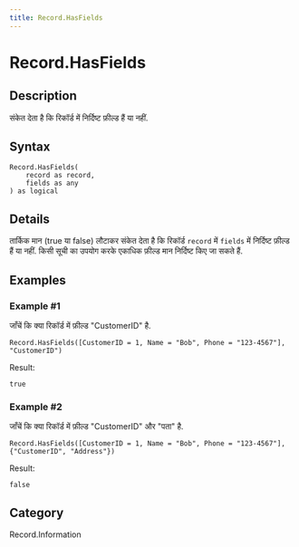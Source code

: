 ```yaml
---
title: Record.HasFields
---
```


# Record.HasFields


## Description

संकेत देता है कि रिकॉर्ड में निर्दिष्ट फ़ील्ड हैं या नहीं.


## Syntax

```powerquery
Record.HasFields(
    record as record,
    fields as any
) as logical
```


## Details

तार्किक मान (true या false) लौटाकर संकेत देता है कि रिकॉर्ड <code>record</code> में <code>fields</code> में निर्दिष्ट फ़ील्ड हैं या नहीं.    किसी सूची का उपयोग करके एकाधिक फ़ील्ड मान निर्दिष्ट किए जा सकते हैं.


## Examples

### Example #1 
जाँचें कि क्या रिकॉर्ड में फ़ील्ड &#34;CustomerID&#34; है.
```powerquery
Record.HasFields([CustomerID = 1, Name = "Bob", Phone = "123-4567"], "CustomerID")
```

Result: 
```powerquery
true
```


### Example #2 
जाँचें कि क्या रिकॉर्ड में फ़ील्ड &#34;CustomerID&#34; और &#34;पता&#34; है.
```powerquery
Record.HasFields([CustomerID = 1, Name = "Bob", Phone = "123-4567"], {"CustomerID", "Address"})
```

Result: 
```powerquery
false
```




## Category
Record.Information
